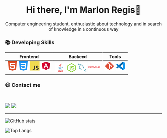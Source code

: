 <h1 align=center> Hi there, I'm Marlon Regis👋 </h1>

<p align=center>Computer engineering student, enthusiastic about technology and in search of knowledge in a continuous way</p>


### 📚 Developing Skills
<table>
    <thead>
        <th style="border-right: .2px solid rgba(255, 255, 255, .5); border-left:.2px solid rgba(255, 255, 255, .5)"><center>Frontend</center></th>
        <th style="border-right: .2px solid rgba(255, 255, 255, .5); text-align:center">Backend</th>
        <th style="border-right: .2px solid rgba(255, 255, 255, .5) ; text-align:center"> Tools </th>
    </thead>
    <tbody>
        <td valign="top">
            <img src="./icons/html5.svg"
            width="32"
            />
            <img src="./icons/css3.svg"
            width="32"
            />
            <img src="./icons/javascript.svg" 
            width="32"
          />
            <img width="32" src="./icons/angular.svg" alt="angular"/>
        </td>
        <td valign="top">
            <img src="./icons/java.svg" 
            width="32"
            />
            <img src="./icons/node.png" 
            width="32"
            />
            <img src="./icons/my-sql.svg"
            width="32"
            />  
            <img width="38" src="./icons/oracle.svg" alt="oracle"/>
        </td>
        <td valign="top">
            <img src="./icons/git.svg" 
            width="32"
            />
            <img src="./icons/vscode.svg" 
            width="32"
            />
        </td>
    </tbody>
</table>
 
### 😄 Contact me 
<br/>

<p align="left">
  <a href="mailto:marlonregis14@outlook.com" alt="E-mail">
  <img src="https://img.shields.io/badge/-E--mail-FF0000?style=flat-square&labelColor=FF0000&logo=gmail&logoColor=white&link=mailto:digitaseuemailaqui@dominio.com" /></a>

  <a href="https://www.linkedin.com/in/marlon-regis-pinto-297247150/" target="_blank" alt="Linkedin">
  <img src="https://img.shields.io/badge/-Linkedin-0e76a8?style=flat-square&logo=Linkedin&logoColor=white&link=https://www.linkedin.com/in/marlon-regis-pinto-297247150/"/></a>

  


</p>  

---
![GitHub stats](https://github-readme-stats.vercel.app/api?username=MarlonRegis&show_icons=true&count_private=true&theme=vision-friendly-dark)

![Top Langs](https://github-readme-stats.vercel.app/api/top-langs/?username=MarlonRegis&theme=vision-friendly-dark) 

